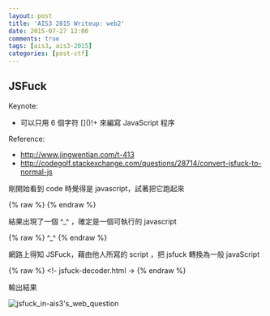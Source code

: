 ```yaml
---
layout: post
title: 'AIS3 2015 Writeup: web2'
date: 2015-07-27 12:00
comments: true
tags: [ais3, ais3-2015]
categories: [post-ctf]
---
```

## JSFuck

Keynote:

- 可以只用 6 個字符 \[\]()!+ 來編寫 JavaScript 程序

Reference:

- http://www.jingwentian.com/t-413
- http://codegolf.stackexchange.com/questions/28714/convert-jsfuck-to-normal-js

剛開始看到 code 時覺得是 javascript，試著把它跑起來

{% raw %}
	<!-- test.html -->
	<html>
	<head></had>
	<body>
	<script>
	{ web2.txt }
	</script>
	</body>
	</html>
{% endraw %}

結果出現了一個 ^_^ ，確定是一個可執行的 javascript

{% raw %}
	^_^
{% endraw %}

網路上得知 JSFuck，藉由他人所寫的 script ，把 jsfuck 轉換為一般 javaScript

{% raw %}
	<!- jsfuck-decoder.html ->
	<html>
	<head></had>
	<body>
	<script>
	alert(/\n(.+)/.exec(eval(prompt().slice(0,-2)))[1]);
	</script>
	</body>
	</html>
{% endraw %}

輸出結果

![jsfuck_in-ais3's_web_question](http://i.imgur.com/uGgznIH.png)